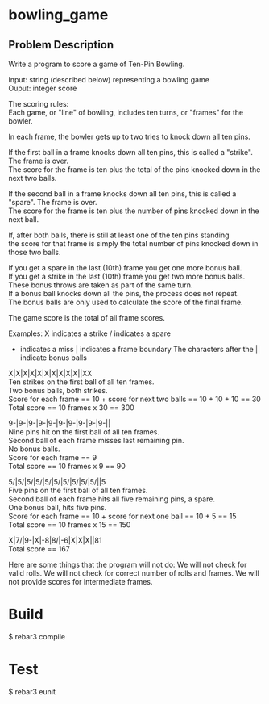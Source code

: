 # bowling_game

## Problem Description
Write a program to score a game of Ten-Pin Bowling.  

Input: string (described below) representing a bowling game  
Ouput: integer score  

The scoring rules:  
Each game, or "line" of bowling, includes ten turns, or "frames" for the bowler.

In each frame, the bowler gets up to two tries to knock down all ten pins.

If the first ball in a frame knocks down all ten pins, this is called a "strike". The frame is over.  
The score for the frame is ten plus the total of the pins knocked down in the next two balls.

If the second ball in a frame knocks down all ten pins, this is called a "spare". The frame is over.  
The score for the frame is ten plus the number of pins knocked down in the next ball.

If, after both balls, there is still at least one of the ten pins standing  
the score for that frame is simply the total number of pins knocked down in those two balls.

If you get a spare in the last (10th) frame you get one more bonus ball.  
If you get a strike in the last (10th) frame you get two more bonus balls.  
These bonus throws are taken as part of the same turn.   
If a bonus ball knocks down all the pins, the process does not repeat.  
The bonus balls are only used to calculate the score of the final frame.

The game score is the total of all frame scores.

Examples:
X indicates a strike
/ indicates a spare
- indicates a miss
| indicates a frame boundary
The characters after the || indicate bonus balls

X|X|X|X|X|X|X|X|X|X||XX  
Ten strikes on the first ball of all ten frames.  
Two bonus balls, both strikes.  
Score for each frame == 10 + score for next two balls == 10 + 10 + 10 == 30  
Total score == 10 frames x 30 == 300  

9-|9-|9-|9-|9-|9-|9-|9-|9-|9-||  
Nine pins hit on the first ball of all ten frames.  
Second ball of each frame misses last remaining pin.  
No bonus balls.  
Score for each frame == 9  
Total score == 10 frames x 9 == 90  

5/|5/|5/|5/|5/|5/|5/|5/|5/|5/||5  
Five pins on the first ball of all ten frames.  
Second ball of each frame hits all five remaining pins, a spare.  
One bonus ball, hits five pins.  
Score for each frame == 10 + score for next one ball == 10 + 5 == 15  
Total score == 10 frames x 15 == 150  

X|7/|9-|X|-8|8/|-6|X|X|X||81  
Total score == 167  

Here are some things that the program will not do:
  We will not check for valid rolls.
  We will not check for correct number of rolls and frames.
  We will not provide scores for intermediate frames.

# Build
$ rebar3 compile

# Test
$ rebar3 eunit
